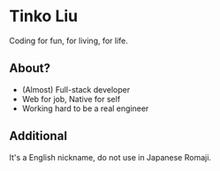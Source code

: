 # Tinko Liu
Coding for fun, for living, for life.

## About?
- (Almost) Full-stack developer
- Web for job, Native for self
- Working hard to be a real engineer

## Additional
It's a English nickname, do not use in Japanese Romaji.
